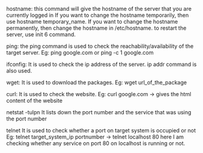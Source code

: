 hostname:
this command will give the hostname of the server that you are currently logged in
If you want to change the hostname temporarily, then use hostname temporary_name.
If you want to change the hostname permanently, then change the hostname in /etc/hostname.
to restart the server, use init 6 command.

ping:
the ping command is used to check the reachability/availability of the target server.
Eg: ping google.com or ping -c 1 google.com

ifconfig:
It is used to check the ip address of the server.
ip addr command is also used.

wget:
It is used to download the packages.
Eg: wget url_of_the_package

curl:
It is used to check the website.
Eg: curl google.com -> gives the html content of the website

netstat -tulpn
It lists down the port number and the service that was using the port number

telnet
It is used to check whether a port on target system is occupied or not
Eg: telnet target_system_ip portnumber -> telnet localhost 80
here I am checking whether any service on port 80 on localhost is running or not.

